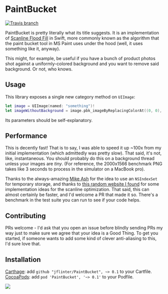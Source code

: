 # PaintBucket

[![Travis branch](https://img.shields.io/travis/jflinter/PaintBucket/master.svg)]()

PaintBucket is pretty literally what its title suggests. It is an implementation of [Scanline Flood Fill](https://en.wikipedia.org/wiki/Flood_fill#Scanline_fill) in Swift, more commonly known as the algorithm that the paint bucket tool in MS Paint uses under the hood (well, it uses something like it, anyway).

This might, for example, be useful if you have a bunch of product photos shot against a uniformly-colored background and you want to remove said background. Or not, who knows.

## Usage
This library exposes a single new category method on `UIImage`:

```swift
let image = UIImage(named: "something")!
let imageWithoutBackground = image.pbk_imageByReplacingColorAt((0, 0), withColor: UIColor.clearColor(), tolerance: 10)
```

Its parameters should be self-explanatory.

## Performance
This is decently fast! That is to say, I was able to speed it up ~100x from my initial implementation (which admittedly was pretty slow). That said, it's not, like, instantaneous. You should probably do this on a background thread unless your images are *tiny*. (For reference, the 2000x1566 benchmark PNG takes like 3 seconds to process in the simulator on a MacBook pro).

Thanks to the always-amazing [Mike Ash](https://mikeash.com/pyblog/friday-qa-2012-09-14-implementing-a-flood-fill.html) for the idea to use an `NSIndexSet` for temporary storage, and thanks to [this random website I found](http://lodev.org/cgtutor/floodfill.html#Recursive_Scanline_Floodfill_Algorithm) for some implementation ideas for the scanline optimization. That said, this can almost certainly be faster, and I'd welcome a PR that made it so. There's a benchmark in the test suite you can run to see if your code helps.

## Contributing
PRs welcome - I'd ask that you open an issue before blindly sending PRs my way just to make sure we agree that your idea is a Good Thing. To get you started, if someone wants to add some kind of clever anti-aliasing to this, I'd sure love that.

## Installation
[Carthage](https://github.com/Carthage/Carthage): add `github "jflinter/PaintBucket", ~> 0.1` to your Cartfile.
[CocoaPods](cocoapods.com): add `pod 'PaintBucket', '~> 0.1'` to your Podfile.

![](http://i.giphy.com/scEmJ6yaTmhrO.gif)
